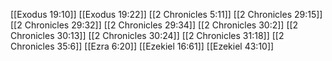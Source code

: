 [[Exodus 19:10]]
[[Exodus 19:22]]
[[2 Chronicles 5:11]]
[[2 Chronicles 29:15]]
[[2 Chronicles 29:32]]
[[2 Chronicles 29:34]]
[[2 Chronicles 30:2]]
[[2 Chronicles 30:13]]
[[2 Chronicles 30:24]]
[[2 Chronicles 31:18]]
[[2 Chronicles 35:6]]
[[Ezra 6:20]]
[[Ezekiel 16:61]]
[[Ezekiel 43:10]]
